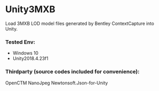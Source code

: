 # Unity3MXB

Load 3MXB LOD model files generated by Bentley ContextCapture into Unity.

### Tested Env:
- Windows 10
- Unity2018.4.23f1

### Thirdparty (source codes included for convenience):
OpenCTM
NanoJpeg
Newtonsoft.Json-for-Unity